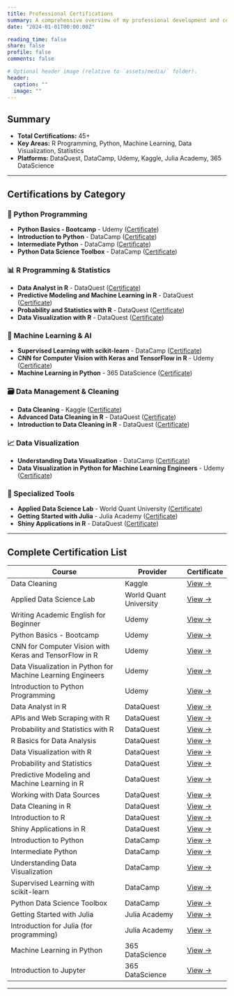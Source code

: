 ```yaml
---
title: Professional Certifications
summary: A comprehensive overview of my professional development and certifications
date: "2024-01-01T00:00:00Z"

reading_time: false
share: false
profile: false
comments: false

# Optional header image (relative to `assets/media/` folder).
header:
  caption: ""
  image: ""
---
```


## Summary
- **Total Certifications:** 45+
- **Key Areas:** R Programming, Python, Machine Learning, Data Visualization, Statistics
- **Platforms:** DataQuest, DataCamp, Udemy, Kaggle, Julia Academy, 365 DataScience

---

## Certifications by Category

### 🐍 Python Programming
- **Python Basics - Bootcamp** - Udemy ([Certificate](https://www.udemy.com/certificate/UC-7b7d9d2f-6bd0-4847-ad55-2981f2face23/))
- **Introduction to Python** - DataCamp ([Certificate](https://drive.google.com/file/d/1P0islJjoAcF9d809G0PT4OKNeUfrs0IG/view))
- **Intermediate Python** - DataCamp ([Certificate](https://drive.google.com/file/d/1qPRiRhy7hJoKJZDurCiETG8ql6g36O6x/view))
- **Python Data Science Toolbox** - DataCamp ([Certificate](https://drive.google.com/file/d/1hA3eyM9Bk3CErwdLjtQJ4VpmvohuEfjQ/view))

### 📊 R Programming & Statistics
- **Data Analyst in R** - DataQuest ([Certificate](https://app.dataquest.io/view_cert/Z24ESCAG9KMHO47MVRCD/))
- **Predictive Modeling and Machine Learning in R** - DataQuest ([Certificate](https://app.dataquest.io/verify_cert/MMB2DJBGJCRHVP30T5CR/))
- **Probability and Statistics with R** - DataQuest ([Certificate](https://app.dataquest.io/view_cert/PJL02YVXMN9NL92SVQS0/))
- **Data Visualization with R** - DataQuest ([Certificate](https://app.dataquest.io/view_cert/RTA2TR4EFIZSYG61X0Z5/))

### 🤖 Machine Learning & AI
- **Supervised Learning with scikit-learn** - DataCamp ([Certificate](https://drive.google.com/file/d/1pWcGfzaidP4BT2bj5dL8zrp9vX2VW2II/view))
- **CNN for Computer Vision with Keras and TensorFlow in R** - Udemy ([Certificate](https://www.udemy.com/certificate/UC-1c31b845-d050-40a3-9f3a-72eb60764b59/))
- **Machine Learning in Python** - 365 DataScience ([Certificate](https://learn.365datascience.com/c/bb3830f1d4/))

### 🗃️ Data Management & Cleaning
- **Data Cleaning** - Kaggle ([Certificate](https://www.kaggle.com/learn/certification/minanorouzirad/data-cleaning))
- **Advanced Data Cleaning in R** - DataQuest ([Certificate](https://app.dataquest.io/view_cert/7Q6IBFENKOZJHAC340TO/))
- **Introduction to Data Cleaning in R** - DataQuest ([Certificate](https://app.dataquest.io/view_cert/259M7XW5MP984D5C9Q5T/))

### 📈 Data Visualization
- **Understanding Data Visualization** - DataCamp ([Certificate](https://drive.google.com/file/d/1ud1YRnuWtu9thhL51UumWlpMO56_L9iV/view))
- **Data Visualization in Python for Machine Learning Engineers** - Udemy ([Certificate](https://www.udemy.com/certificate/UC-c82d4329-af52-460e-9870-c3700dce5e6e/))

### 🔧 Specialized Tools
- **Applied Data Science Lab** - World Quant University ([Certificate](https://www.credly.com/badges/2a9d0993-84e1-45b5-a6a0-0ae2798641ef/linked_in?t=s0mjyj))
- **Getting Started with Julia** - Julia Academy ([Certificate](https://drive.google.com/file/d/1kOF-BGWl3AmWKHRw6GQm_--Cc3l0gLB9/view))
- **Shiny Applications in R** - DataQuest ([Certificate](https://app.dataquest.io/verify_cert/V4BEB96122OM0TSADLB5/))

---

## Complete Certification List

| **Course** | **Provider** | **Certificate** |
|------------|--------------|-----------------|
| Data Cleaning | Kaggle | [View →](https://www.kaggle.com/learn/certification/minanorouzirad/data-cleaning) |
| Applied Data Science Lab | World Quant University | [View →](https://www.credly.com/badges/2a9d0993-84e1-45b5-a6a0-0ae2798641ef/linked_in?t=s0mjyj) |
| Writing Academic English for Beginner | Udemy | [View →](https://www.udemy.com/certificate/UC-1860e348-3e92-489a-b7d3-00812e790603/) |
| Python Basics - Bootcamp | Udemy | [View →](https://www.udemy.com/certificate/UC-7b7d9d2f-6bd0-4847-ad55-2981f2face23/) |
| CNN for Computer Vision with Keras and TensorFlow in R | Udemy | [View →](https://www.udemy.com/certificate/UC-1c31b845-d050-40a3-9f3a-72eb60764b59/) |
| Data Visualization in Python for Machine Learning Engineers | Udemy | [View →](https://www.udemy.com/certificate/UC-c82d4329-af52-460e-9870-c3700dce5e6e/) |
| Introduction to Python Programming | Udemy | [View →](https://www.udemy.com/certificate/UC-66b9578d-965a-4d9d-a4e3-f1a00c7f0baf/) |
| Data Analyst in R | DataQuest | [View →](https://app.dataquest.io/view_cert/Z24ESCAG9KMHO47MVRCD/) |
| APIs and Web Scraping with R | DataQuest | [View →](https://app.dataquest.io/view_cert/A8CMB59XFGZSR0ZJ7TVQ/) |
| Probability and Statistics with R | DataQuest | [View →](https://app.dataquest.io/view_cert/PJL02YVXMN9NL92SVQS0/) |
| R Basics for Data Analysis | DataQuest | [View →](https://app.dataquest.io/view_cert/62WY30B22UOL4OP34RF0/) |
| Data Visualization with R | DataQuest | [View →](https://app.dataquest.io/view_cert/RTA2TR4EFIZSYG61X0Z5/) |
| Probability and Statistics | DataQuest | [View →](https://app.dataquest.io/verify_cert/M5ZZIIBZBNTB1TJ6CJIZ/) |
| Predictive Modeling and Machine Learning in R | DataQuest | [View →](https://app.dataquest.io/verify_cert/MMB2DJBGJCRHVP30T5CR/) |
| Working with Data Sources | DataQuest | [View →](https://app.dataquest.io/verify_cert/8EO2370PEYPJTIVL0ADL/) |
| Data Cleaning in R | DataQuest | [View →](https://app.dataquest.io/verify_cert/Y4GDMAMZO3RXVHG7M4JD/) |
| Introduction to R | DataQuest | [View →](https://app.dataquest.io/verify_cert/6OZF38D4Q1GCQ6JIDGSS/) |
| Shiny Applications in R | DataQuest | [View →](https://app.dataquest.io/verify_cert/V4BEB96122OM0TSADLB5/) |
| Introduction to Python | DataCamp | [View →](https://drive.google.com/file/d/1P0islJjoAcF9d809G0PT4OKNeUfrs0IG/view) |
| Intermediate Python | DataCamp | [View →](https://drive.google.com/file/d/1qPRiRhy7hJoKJZDurCiETG8ql6g36O6x/view) |
| Understanding Data Visualization | DataCamp | [View →](https://drive.google.com/file/d/1ud1YRnuWtu9thhL51UumWlpMO56_L9iV/view) |
| Supervised Learning with scikit-learn | DataCamp | [View →](https://drive.google.com/file/d/1pWcGfzaidP4BT2bj5dL8zrp9vX2VW2II/view) |
| Python Data Science Toolbox | DataCamp | [View →](https://drive.google.com/file/d/1hA3eyM9Bk3CErwdLjtQJ4VpmvohuEfjQ/view) |
| Getting Started with Julia | Julia Academy | [View →](https://drive.google.com/file/d/1kOF-BGWl3AmWKHRw6GQm_--Cc3l0gLB9/view) |
| Introduction for Julia (for programming) | Julia Academy | [View →](https://drive.google.com/file/d/11IfMIgmpGD-XlJ8VEiEl6qo4NKKSqPT5/view) |
| Machine Learning in Python | 365 DataScience | [View →](https://learn.365datascience.com/c/bb3830f1d4/) |
| Introduction to Jupyter | 365 DataScience | [View →](https://learn.365datascience.com/certificates/CC-FC7B5FB4DF/) |

<!-- Add all other certificates following the same pattern -->

---

